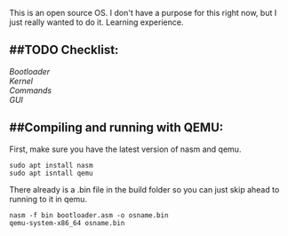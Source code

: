 This is an open source OS. I don't have a purpose for this right now, but I just really wanted to do it. Learning experience.

##TODO Checklist:
--------------------
*Bootloader*  
*Kernel*  
*Commands*  
*GUI*  

##Compiling and running with QEMU:
---------------------
First, make sure you have the latest version of nasm and qemu.
```
sudo apt install nasm
sudo apt isntall qemu
```
There already is a .bin file in the build folder so you can just skip ahead to running to it in qemu.
```
nasm -f bin bootloader.asm -o osname.bin
qemu-system-x86_64 osname.bin
```

